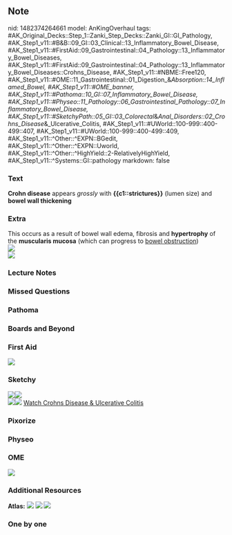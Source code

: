 ## Note
nid: 1482374264661
model: AnKingOverhaul
tags: #AK_Original_Decks::Step_1::Zanki_Step_Decks::Zanki_GI::GI_Pathology, #AK_Step1_v11::#B&B::09_GI::03_Clinical::13_Inflammatory_Bowel_Disease, #AK_Step1_v11::#FirstAid::09_Gastrointestinal::04_Pathology::13_Inflammatory_Bowel_Diseases, #AK_Step1_v11::#FirstAid::09_Gastrointestinal::04_Pathology::13_Inflammatory_Bowel_Diseases::Crohns_Disease, #AK_Step1_v11::#NBME::Free120, #AK_Step1_v11::#OME::11_Gastrointestinal::01_Digestion_&_Absorption::14_Inflamed_Bowel, #AK_Step1_v11::#OME_banner, #AK_Step1_v11::#Pathoma::10_GI::07_Inflammatory_Bowel_Disease, #AK_Step1_v11::#Physeo::11_Pathology::06_Gastrointestinal_Pathology::07_Inflammatory_Bowel_Disease, #AK_Step1_v11::#SketchyPath::05_GI::03_Colorectal_&_Anal_Disorders::02_Crohns_Disease_&_Ulcerative_Colitis, #AK_Step1_v11::#UWorld::100-999::400-499::407, #AK_Step1_v11::#UWorld::100-999::400-499::409, #AK_Step1_v11::^Other::^EXPN::BGedit, #AK_Step1_v11::^Other::^EXPN::Uworld, #AK_Step1_v11::^Other::^HighYield::2-RelativelyHighYield, #AK_Step1_v11::^Systems::GI::pathology
markdown: false

### Text
<div>
  <b>Crohn disease</b> appears <i>grossly</i> with
  <b>{{c1::strictures}}</b> (lumen size) and <b>bowel wall
  thickening</b>
</div>

### Extra
<div>
  This occurs as a result of bowel wall edema, fibrosis and
  <b>hypertrophy</b> of the <b>muscularis mucosa</b> (which can
  progress to <u>bowel obstruction</u>)
</div>
<div><img src="paste-278623118426558.jpg"></div>
<div><img src="paste-34656091111425%20(1).jpg"></div>

### Lecture Notes


### Missed Questions


### Pathoma


### Boards and Beyond


### First Aid
<img src="tmpOFQzL8.png">

### Sketchy
<div><img src=
"Screen%20Shot%202020-01-13%20at%201.05.29%20PM.JPG"><img src=
"Screen%20Shot%202020-01-13%20at%201.05.36%20PM.JPG"></div><img src="Zoverall%20picture%20(46)_1566160514431.JPG"><img src="Crohn,%20Ulcerative%20features%20of%20colon.JPG">
<a href=
"https://dashboard.sketchy.com/study/medical/courses/medical-pathophysiology/units/medical-pathophysiology-gi/videos/medical-pathophysiology-gi-colorectal-and-anal-disorders-crohns-disease-and-ulcerative-colitis?utm_source=anki&utm_medium=partnership&utm_campaign=february_update&utm_content=medical">
Watch Crohns Disease & Ulcerative Colitis</a>

### Pixorize


### Physeo


### OME
<div class="ome-widget">
  <a href="https://onlinemeded.org?ref=anki"><img src=
  "_OME_AnkiFlashcards_General_3.png"></a>
</div>

### Additional Resources
<b>Atlas:</b> <img src="tmpcVFoi5.png"> <img src="tmpyTU3Zx.png">
<img src="paste-309db675c3f7c50b00a0112ce12b04cc0ef9e24f.png">

### One by one

